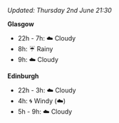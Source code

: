 *Updated: Thursday 2nd June 21:30*

**Glasgow**

* 22h - 7h: :cloud: Cloudy
* 8h: :umbrella: Rainy
* 9h: :cloud: Cloudy

**Edinburgh**

* 22h - 3h: :cloud: Cloudy
* 4h: :cyclone: Windy (:cloud:)
* 5h - 9h: :cloud: Cloudy
